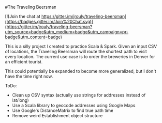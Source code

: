 #The Traveling Beersman

[![Join the chat at https://gitter.im/jrouly/traveling-beersman](https://badges.gitter.im/Join%20Chat.svg)](https://gitter.im/jrouly/traveling-beersman?utm_source=badge&utm_medium=badge&utm_campaign=pr-badge&utm_content=badge)

This is a silly project I created to practice Scala & Spark. Given an input
CSV of locations, the Traveling Beersman will route the shortest path
to visit every location. The current use case is to order the breweries in
Denver for an efficient tourist.

This could potentially be expanded to become more generalized, but I don't
have the time right now.


ToDo:
* Clean up CSV syntax (actually use strings for addresses instead of lat/long)
* Use a Scala library to geocode addresses using Google Maps
* Use Google's DistanceMatrix to find true path time
* Remove weird Establishment object structure

